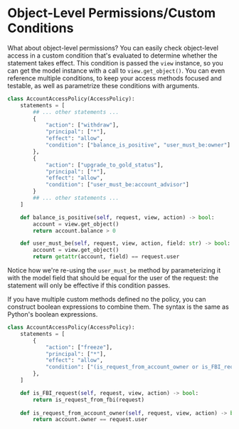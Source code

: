 # Object-Level Permissions/Custom Conditions

What about object-level permissions? You can easily check object-level access in a custom condition that's evaluated to determine whether the statement takes effect. This condition is passed the `view` instance, so you can  get the model instance with a call to `view.get_object()`. You can even reference multiple conditions, to keep your access methods focused and testable, as well as parametrize these conditions with arguments.

```python hl_lines="14 25"
class AccountAccessPolicy(AccessPolicy):
    statements = [
        ## ... other statements ...
        {
            "action": ["withdraw"],
            "principal": ["*"],
            "effect": "allow",
            "condition": ["balance_is_positive", "user_must_be:owner"]     
        },
        {
            "action": ["upgrade_to_gold_status"],
            "principal": ["*"],
            "effect": "allow",
            "condition": ["user_must_be:account_advisor"]
        }
        ## ... other statements ...
    ]

    def balance_is_positive(self, request, view, action) -> bool:
        account = view.get_object()
        return account.balance > 0

    def user_must_be(self, request, view, action, field: str) -> bool:
        account = view.get_object()
        return getattr(account, field) == request.user
```

Notice how we're re-using the `user_must_be` method by parameterizing it with the model field that should be equal for the user of the request: the statement will only be effective if this condition passes.

If you have multiple custom methods defined no the policy, you can construct boolean expressions to combine them. The syntax is the same as Python's boolean expressions.

```python
class AccountAccessPolicy(AccessPolicy):
    statements = [
        {
            "action": ["freeze"],
            "principal": ["*"],
            "effect": "allow",
            "condition": ["(is_request_from_account_owner or is_FBI_request)", ]     
        },
    ]

    def is_FBI_request(self, request, view, action) -> bool:
        return is_request_from_fbi(request)
    
    def is_request_from_account_owner(self, request, view, action) -> bool:
        return account.owner == request.user
```